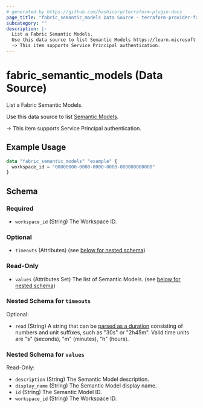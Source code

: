 ```yaml
---
# generated by https://github.com/hashicorp/terraform-plugin-docs
page_title: "fabric_semantic_models Data Source - terraform-provider-fabric"
subcategory: ""
description: |-
  List a Fabric Semantic Models.
  Use this data source to list Semantic Models https://learn.microsoft.com/power-bi/developer/projects/projects-dataset.
  -> This item supports Service Principal authentication.
---
```


# fabric_semantic_models (Data Source)

List a Fabric Semantic Models.

Use this data source to list [Semantic Models](https://learn.microsoft.com/power-bi/developer/projects/projects-dataset).

-> This item supports Service Principal authentication.

## Example Usage

```terraform
data "fabric_semantic_models" "example" {
  workspace_id = "00000000-0000-0000-0000-000000000000"
}
```

<!-- schema generated by tfplugindocs -->
## Schema

### Required

- `workspace_id` (String) The Workspace ID.

### Optional

- `timeouts` (Attributes) (see [below for nested schema](#nestedatt--timeouts))

### Read-Only

- `values` (Attributes Set) The list of Semantic Models. (see [below for nested schema](#nestedatt--values))

<a id="nestedatt--timeouts"></a>

### Nested Schema for `timeouts`

Optional:

- `read` (String) A string that can be [parsed as a duration](https://pkg.go.dev/time#ParseDuration) consisting of numbers and unit suffixes, such as "30s" or "2h45m". Valid time units are "s" (seconds), "m" (minutes), "h" (hours).

<a id="nestedatt--values"></a>

### Nested Schema for `values`

Read-Only:

- `description` (String) The Semantic Model description.
- `display_name` (String) The Semantic Model display name.
- `id` (String) The Semantic Model ID.
- `workspace_id` (String) The Workspace ID.
